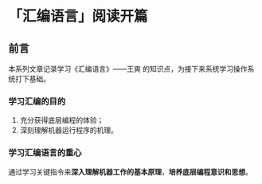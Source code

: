 # 「汇编语言」阅读开篇


## 前言

本系列文章记录学习《汇编语言》——王爽 的知识点，为接下来系统学习操作系统打下基础。

### 学习汇编的目的

1. 充分获得底层编程的体验；
2. 深刻理解机器运行程序的机理。

### 学习汇编语言的重心

通过学习关键指令来**深入理解机器工作的基本原理**，**培养底层编程意识和思想**。

